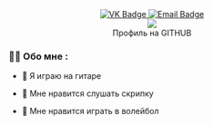 <div id="badges" align="center">
  <a href= "https://vk.com/sempiternal89">
    <img src = "https://img.shields.io/badge/VK-blue?style=for-the-badge&logo=VK&logoColor=white" alt= "VK Badge" />
  </a>

  <a href= "https://mail.google.com/mail/u/1/#inbox">
    <img src = "https://img.shields.io/badge/EMAIL-red?style=for-the-badge&logo=Gmail&logoColor=white" alt= "Email Badge" />
      </a>
  </div>

<div id="viewproof" align="center" >
  <img src = "https://komarev.com/ghpvc/?username=Samurai214567&style=flat-square&color=blue"/>
</div>

<div id="heythere" align="center"
<hi> Профиль на GITHUB </hi>
</div>  

### :man_technologist: Обо мне :

- :guitar: Я играю на гитаре

- :violin: Мне нравится слушать скрипку

- :volleyball: Мне нравится играть в волейбол
